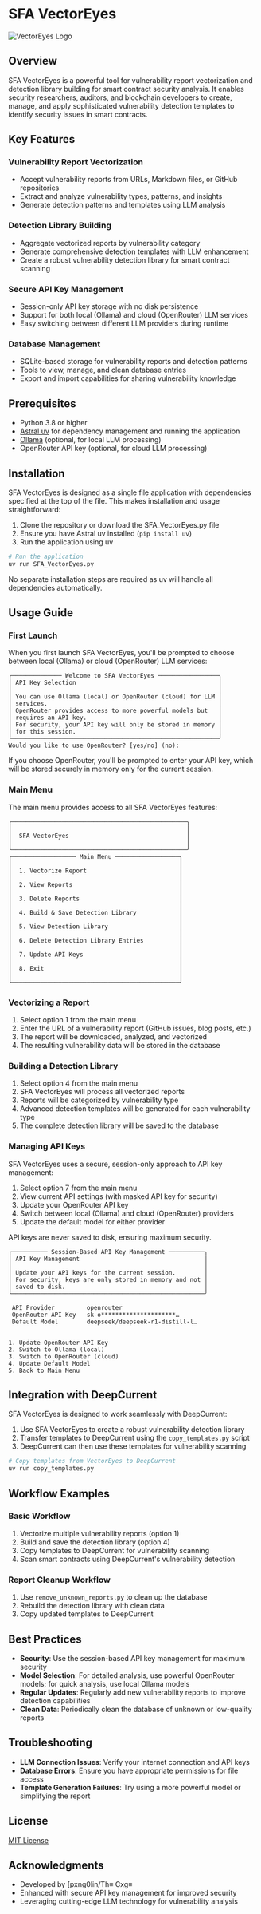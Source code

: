 # SFA VectorEyes

![VectorEyes Logo](vectoreyes_logo.png)

## Overview

SFA VectorEyes is a powerful tool for vulnerability report vectorization and detection library building for smart contract security analysis. It enables security researchers, auditors, and blockchain developers to create, manage, and apply sophisticated vulnerability detection templates to identify security issues in smart contracts.

## Key Features

### Vulnerability Report Vectorization
- Accept vulnerability reports from URLs, Markdown files, or GitHub repositories
- Extract and analyze vulnerability types, patterns, and insights
- Generate detection patterns and templates using LLM analysis

### Detection Library Building
- Aggregate vectorized reports by vulnerability category
- Generate comprehensive detection templates with LLM enhancement
- Create a robust vulnerability detection library for smart contract scanning

### Secure API Key Management
- Session-only API key storage with no disk persistence
- Support for both local (Ollama) and cloud (OpenRouter) LLM services
- Easy switching between different LLM providers during runtime

### Database Management
- SQLite-based storage for vulnerability reports and detection patterns
- Tools to view, manage, and clean database entries
- Export and import capabilities for sharing vulnerability knowledge

## Prerequisites

- Python 3.8 or higher
- [Astral uv](https://astral.sh/uv) for dependency management and running the application
- [Ollama](https://ollama.ai/) (optional, for local LLM processing)
- OpenRouter API key (optional, for cloud LLM processing)

## Installation

SFA VectorEyes is designed as a single file application with dependencies specified at the top of the file. This makes installation and usage straightforward:

1. Clone the repository or download the SFA_VectorEyes.py file
2. Ensure you have Astral uv installed (`pip install uv`)
3. Run the application using uv

```bash
# Run the application
uv run SFA_VectorEyes.py
```

No separate installation steps are required as uv will handle all dependencies automatically.

## Usage Guide

### First Launch

When you first launch SFA VectorEyes, you'll be prompted to choose between local (Ollama) or cloud (OpenRouter) LLM services:

```
╭────────────── Welcome to SFA VectorEyes ─────────────────╮
│ API Key Selection                                        │
│                                                          │
│ You can use Ollama (local) or OpenRouter (cloud) for LLM │
│ services.                                                │
│ OpenRouter provides access to more powerful models but   │
│ requires an API key.                                     │
│ For security, your API key will only be stored in memory │
│ for this session.                                        │
╰──────────────────────────────────────────────────────────╯
Would you like to use OpenRouter? [yes/no] (no):
```

If you choose OpenRouter, you'll be prompted to enter your API key, which will be stored securely in memory only for the current session.

### Main Menu

The main menu provides access to all SFA VectorEyes features:

```
╭─────────────────────────────────────────────────╮
│                                                 │
│  SFA VectorEyes                                 │
│                                                 │
╰─────────────────────────────────────────────────╯
╭────────────────── Main Menu ──────────────────╮
│                                               │
│  1. Vectorize Report                          │
│                                               │
│  2. View Reports                              │
│                                               │
│  3. Delete Reports                            │
│                                               │
│  4. Build & Save Detection Library            │
│                                               │
│  5. View Detection Library                    │
│                                               │
│  6. Delete Detection Library Entries          │
│                                               │
│  7. Update API Keys                           │
│                                               │
│  8. Exit                                      │
│                                               │
╰───────────────────────────────────────────────╯
```

### Vectorizing a Report

1. Select option 1 from the main menu
2. Enter the URL of a vulnerability report (GitHub issues, blog posts, etc.)
3. The report will be downloaded, analyzed, and vectorized
4. The resulting vulnerability data will be stored in the database

### Building a Detection Library

1. Select option 4 from the main menu
2. SFA VectorEyes will process all vectorized reports
3. Reports will be categorized by vulnerability type
4. Advanced detection templates will be generated for each vulnerability type
5. The complete detection library will be saved to the database

### Managing API Keys

SFA VectorEyes uses a secure, session-only approach to API key management:

1. Select option 7 from the main menu
2. View current API settings (with masked API key for security)
3. Update your OpenRouter API key
4. Switch between local (Ollama) and cloud (OpenRouter) providers
5. Update the default model for either provider

API keys are never saved to disk, ensuring maximum security.

```
╭────────── Session-Based API Key Management ──────────╮
│ API Key Management                                   │
│                                                      │
│ Update your API keys for the current session.        │
│ For security, keys are only stored in memory and not │
│ saved to disk.                                       │
╰──────────────────────────────────────────────────────╯
                                                        
 API Provider         openrouter                        
 OpenRouter API Key   sk-o*********************…        
 Default Model        deepseek/deepseek-r1-distill-l…   
                                                        

1. Update OpenRouter API Key
2. Switch to Ollama (local)
3. Switch to OpenRouter (cloud)
4. Update Default Model
5. Back to Main Menu
```

## Integration with DeepCurrent

SFA VectorEyes is designed to work seamlessly with DeepCurrent:

1. Use SFA VectorEyes to create a robust vulnerability detection library
2. Transfer templates to DeepCurrent using the `copy_templates.py` script
3. DeepCurrent can then use these templates for vulnerability scanning

```bash
# Copy templates from VectorEyes to DeepCurrent
uv run copy_templates.py
```

## Workflow Examples

### Basic Workflow

1. Vectorize multiple vulnerability reports (option 1)
2. Build and save the detection library (option 4)
3. Copy templates to DeepCurrent for vulnerability scanning
4. Scan smart contracts using DeepCurrent's vulnerability detection

### Report Cleanup Workflow

1. Use `remove_unknown_reports.py` to clean up the database
2. Rebuild the detection library with clean data
3. Copy updated templates to DeepCurrent

## Best Practices

- **Security**: Use the session-based API key management for maximum security
- **Model Selection**: For detailed analysis, use powerful OpenRouter models; for quick analysis, use local Ollama models
- **Regular Updates**: Regularly add new vulnerability reports to improve detection capabilities
- **Clean Data**: Periodically clean the database of unknown or low-quality reports

## Troubleshooting

- **LLM Connection Issues**: Verify your internet connection and API keys
- **Database Errors**: Ensure you have appropriate permissions for file access
- **Template Generation Failures**: Try using a more powerful model or simplifying the report

## License

[MIT License](LICENSE)

## Acknowledgments

- Developed by [pxng0lin/Th≡ Cxg≡
- Enhanced with secure API key management for improved security
- Leveraging cutting-edge LLM technology for vulnerability analysis
